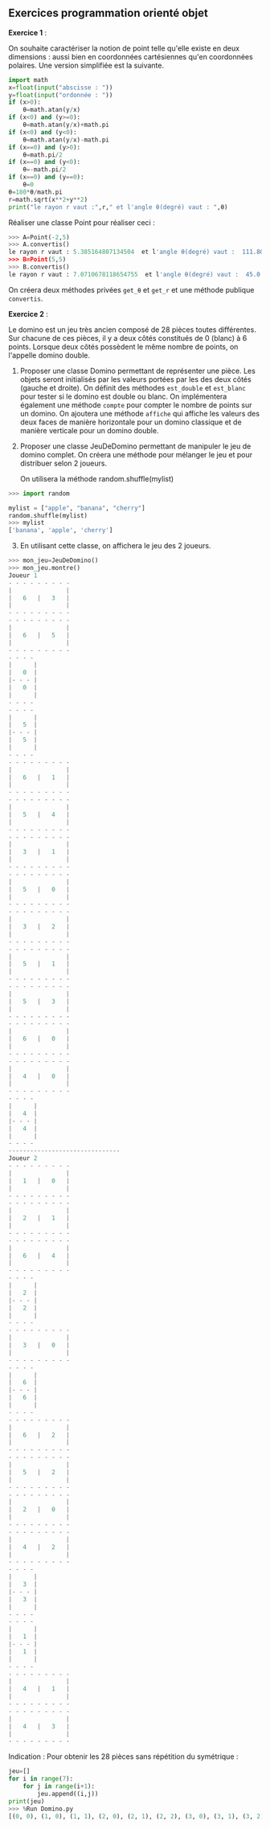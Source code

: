 ## Exercices programmation orienté objet

**Exercice 1** :  

On souhaite caractériser la notion de point telle qu'elle existe en deux dimensions : aussi bien en coordonnées cartésiennes qu'en coordonnées polaires.
Une version simplifiée est la suivante.

```python
import math
x=float(input("abscisse : "))
y=float(input("ordonnée : "))
if (x>0):
    θ=math.atan(y/x)
if (x<0) and (y>=0):
    θ=math.atan(y/x)+math.pi
if (x<0) and (y<0):
    θ=math.atan(y/x)-math.pi
if (x==0) and (y>0):
    θ=math.pi/2
if (x==0) and (y<0):
    θ=-math.pi/2
if (x==0) and (y==0):
    θ=0
θ=180*θ/math.pi
r=math.sqrt(x**2+y**2)
print("le rayon r vaut :",r," et l'angle θ(degré) vaut : ",θ)
```
Réaliser une classe Point pour réaliser ceci : 

```python
>>> A=Point(-2,5)
>>> A.convertis()
le rayon r vaut : 5.385164807134504  et l'angle θ(degré) vaut :  111.80140948635182
>>> B=Point(5,5)
>>> B.convertis()
le rayon r vaut : 7.0710678118654755  et l'angle θ(degré) vaut :  45.0
```

On créera deux méthodes privées `get_θ` et `get_r` et une méthode publique `convertis`.

**Exercice 2** : 

Le domino est un jeu très ancien composé de 28 pièces toutes différentes. Sur chacune de ces pièces, il y a deux côtés constitués de 0 (blanc) à 6 points. Lorsque deux côtés possèdent le même nombre de points, on l'appelle domino double.

1. Proposer une classe Domino permettant de représenter une pièce. Les objets seront initialisés par les valeurs portées par les des deux côtés (gauche et droite). On définit des méthodes `est_double` et `est_blanc` pour tester si le domino est double ou blanc. On implémentera également une méthode `compte` pour compter le nombre de points sur un domino. On ajoutera une méthode `affiche` qui affiche les valeurs des deux faces de manière horizontale pour un domino classique et de manière verticale pour un domino double.

2. Proposer une classe JeuDeDomino permettant de manipuler le jeu de domino complet. On créera une méthode pour mélanger le jeu et pour distribuer selon 2 joueurs.

	On utilisera la méthode random.shuffle(mylist)
   
```python
>>> import random

mylist = ["apple", "banana", "cherry"]
random.shuffle(mylist)
>>> mylist
['banana', 'apple', 'cherry']
```
   

3. En utilisant cette classe, on affichera le jeu des 2 joueurs.
```python
>>> mon_jeu=JeuDeDomino()
>>> mon_jeu.montre()
Joueur 1
- - - - - - - - -
|               |
|   6   |   3   |
|               |
- - - - - - - - -
- - - - - - - - -
|               |
|   6   |   5   |
|               |
- - - - - - - - -
- - - -
|      |
|   0  |  
|- - - |
|   0  |  
|      |
- - - -
- - - -
|      |
|   5  |  
|- - - |
|   5  |  
|      |
- - - -
- - - - - - - - -
|               |
|   6   |   1   |
|               |
- - - - - - - - -
- - - - - - - - -
|               |
|   5   |   4   |
|               |
- - - - - - - - -
- - - - - - - - -
|               |
|   3   |   1   |
|               |
- - - - - - - - -
- - - - - - - - -
|               |
|   5   |   0   |
|               |
- - - - - - - - -
- - - - - - - - -
|               |
|   3   |   2   |
|               |
- - - - - - - - -
- - - - - - - - -
|               |
|   5   |   1   |
|               |
- - - - - - - - -
- - - - - - - - -
|               |
|   5   |   3   |
|               |
- - - - - - - - -
- - - - - - - - -
|               |
|   6   |   0   |
|               |
- - - - - - - - -
- - - - - - - - -
|               |
|   4   |   0   |
|               |
- - - - - - - - -
- - - -
|      |
|   4  |  
|- - - |
|   4  |  
|      |
- - - -
-------------------------------
Joueur 2
- - - - - - - - -
|               |
|   1   |   0   |
|               |
- - - - - - - - -
- - - - - - - - -
|               |
|   2   |   1   |
|               |
- - - - - - - - -
- - - - - - - - -
|               |
|   6   |   4   |
|               |
- - - - - - - - -
- - - -
|      |
|   2  |  
|- - - |
|   2  |  
|      |
- - - -
- - - - - - - - -
|               |
|   3   |   0   |
|               |
- - - - - - - - -
- - - -
|      |
|   6  |  
|- - - |
|   6  |  
|      |
- - - -
- - - - - - - - -
|               |
|   6   |   2   |
|               |
- - - - - - - - -
- - - - - - - - -
|               |
|   5   |   2   |
|               |
- - - - - - - - -
- - - - - - - - -
|               |
|   2   |   0   |
|               |
- - - - - - - - -
- - - - - - - - -
|               |
|   4   |   2   |
|               |
- - - - - - - - -
- - - -
|      |
|   3  |  
|- - - |
|   3  |  
|      |
- - - -
- - - -
|      |
|   1  |  
|- - - |
|   1  |  
|      |
- - - -
- - - - - - - - -
|               |
|   4   |   1   |
|               |
- - - - - - - - -
- - - - - - - - -
|               |
|   4   |   3   |
|               |
- - - - - - - - -
```

Indication :
Pour obtenir les 28 pièces sans répétition du symétrique :
```python
jeu=[]
for i in range(7):
    for j in range(i+1):
        jeu.append((i,j))
print(jeu)
>>> %Run Domino.py
[(0, 0), (1, 0), (1, 1), (2, 0), (2, 1), (2, 2), (3, 0), (3, 1), (3, 2), (3, 3), (4, 0), (4, 1), (4, 2), (4, 3), (4, 4), (5, 0), (5, 1), (5, 2), (5, 3), (5, 4), (5, 5), (6, 0), (6, 1), (6, 2), (6, 3), (6, 4), (6, 5), (6, 6)]
```

